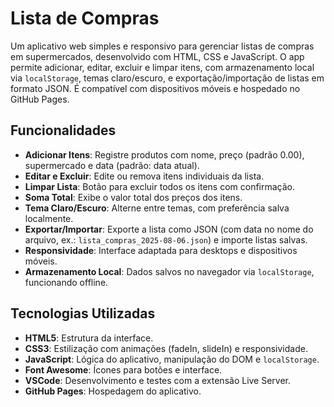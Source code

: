 # Lista de Compras

Um aplicativo web simples e responsivo para gerenciar listas de compras em supermercados, desenvolvido com HTML, CSS e JavaScript. O app permite adicionar, editar, excluir e limpar itens, com armazenamento local via `localStorage`, temas claro/escuro, e exportação/importação de listas em formato JSON. É compatível com dispositivos móveis e hospedado no GitHub Pages.

## Funcionalidades

- **Adicionar Itens**: Registre produtos com nome, preço (padrão 0.00), supermercado e data (padrão: data atual).
- **Editar e Excluir**: Edite ou remova itens individuais da lista.
- **Limpar Lista**: Botão para excluir todos os itens com confirmação.
- **Soma Total**: Exibe o valor total dos preços dos itens.
- **Tema Claro/Escuro**: Alterne entre temas, com preferência salva localmente.
- **Exportar/Importar**: Exporte a lista como JSON (com data no nome do arquivo, ex.: `lista_compras_2025-08-06.json`) e importe listas salvas.
- **Responsividade**: Interface adaptada para desktops e dispositivos móveis.
- **Armazenamento Local**: Dados salvos no navegador via `localStorage`, funcionando offline.

## Tecnologias Utilizadas

- **HTML5**: Estrutura da interface.
- **CSS3**: Estilização com animações (fadeIn, slideIn) e responsividade.
- **JavaScript**: Lógica do aplicativo, manipulação do DOM e `localStorage`.
- **Font Awesome**: Ícones para botões e interface.
- **VSCode**: Desenvolvimento e testes com a extensão Live Server.
- **GitHub Pages**: Hospedagem do aplicativo.
